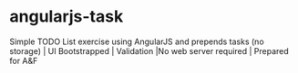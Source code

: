 # angularjs-task
Simple TODO List exercise using AngularJS and prepends tasks (no storage) | UI Bootstrapped | Validation |No web server required | Prepared for A&F 
